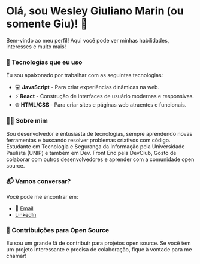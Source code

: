 # Olá, sou Wesley Giuliano Marin (ou somente Giu)! 👋

Bem-vindo ao meu perfil! Aqui você pode ver minhas habilidades, interesses e muito mais!

<div>
  <h3>🔧 Tecnologias que eu uso</h3>
  <p>Eu sou apaixonado por trabalhar com as seguintes tecnologias:</p>
  <ul>
    <li>💻 <b>JavaScript</b> - Para criar experiências dinâmicas na web.</li>
    <li>⚡ <b>React</b> - Construção de interfaces de usuário modernas e responsivas.</li>
    <li>🌐 <b>HTML/CSS</b> - Para criar sites e páginas web atraentes e funcionais.</li>
  </ul>
</div>

<div>
  <h3>👨‍💻 Sobre mim</h3>
  <p>Sou desenvolvedor e entusiasta de tecnologias, sempre aprendendo novas ferramentas e buscando resolver problemas criativos com código. Estudante em Tecnologia e Segurança da Informação pela Universidade Paulista (UNIP) e também em Dev. Front End pela DevClub, Gosto de colaborar com outros desenvolvedores e aprender com a comunidade open source.</p>
</div>

<div>
  <h3>📬 Vamos conversar?</h3>
  <p>Você pode me encontrar em:</p>
  <ul>
    <li>📧 <a href="mailto:wesley.giuliano@gmail.com">Email</a></li>
    <li>  <a href="https://www.linkedin.com/in/wesleygmarin/" target="_blank"/>LinkedIn</a></li>
  </ul>
</div>

<div>
  <h3>🔄 Contribuições para Open Source</h3>
  <p>Eu sou um grande fã de contribuir para projetos open source. Se você tem um projeto interessante e precisa de colaboração, fique à vontade para me chamar!</p>
</div>
